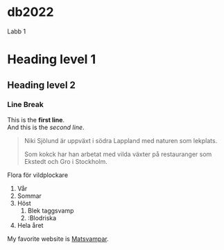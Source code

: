 # db2022
Labb 1

# Heading level 1

## Heading level 2

### Line Break

This is the **first line**.   
And this is the *second line*.

> Niki Sjölund är uppväxt i södra Lappland med naturen som lekplats. 
>
>Som kokck har han arbetat med vilda växter på restauranger som Ekstedt och Gro i Stockholm.

Flora för vildplockare
1. Vår
2. Sommar
3. Höst
	1. Blek taggsvamp
	2. :Blodriska
4. Hela året

My favorite website is [Matsvampar](http://svampguiden.com/).


